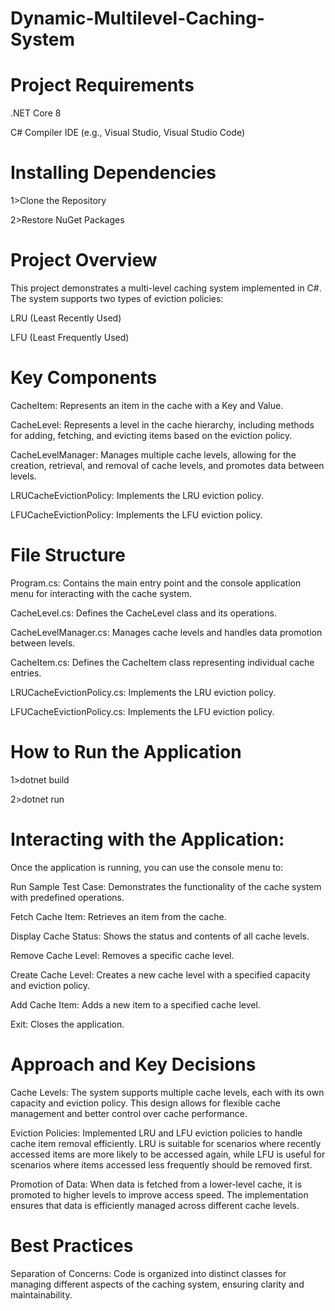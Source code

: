 # Dynamic-Multilevel-Caching-System

# Project Requirements
.NET Core 8

C# Compiler
IDE (e.g., Visual Studio, Visual Studio Code)

# Installing Dependencies
1>Clone the Repository

2>Restore NuGet Packages


# Project Overview
This project demonstrates a multi-level caching system implemented in C#. The system supports two types of eviction policies:

LRU (Least Recently Used)

LFU (Least Frequently Used)

# Key Components
CacheItem: Represents an item in the cache with a Key and Value.

CacheLevel: Represents a level in the cache hierarchy, including methods for adding, fetching, and evicting items based on the eviction policy.

CacheLevelManager: Manages multiple cache levels, allowing for the creation, retrieval, and removal of cache levels, and promotes data between levels.

LRUCacheEvictionPolicy: Implements the LRU eviction policy.

LFUCacheEvictionPolicy: Implements the LFU eviction policy.

# File Structure
Program.cs: Contains the main entry point and the console application menu for interacting with the cache system.

CacheLevel.cs: Defines the CacheLevel class and its operations.

CacheLevelManager.cs: Manages cache levels and handles data promotion between levels.

CacheItem.cs: Defines the CacheItem class representing individual cache entries.

LRUCacheEvictionPolicy.cs: Implements the LRU eviction policy.

LFUCacheEvictionPolicy.cs: Implements the LFU eviction policy.



# How to Run the Application
1>dotnet build

2>dotnet run


# Interacting with the Application:

Once the application is running, you can use the console menu to:

Run Sample Test Case: Demonstrates the functionality of the cache system with predefined operations.

Fetch Cache Item: Retrieves an item from the cache.

Display Cache Status: Shows the status and contents of all cache levels.

Remove Cache Level: Removes a specific cache level.

Create Cache Level: Creates a new cache level with a specified capacity and eviction policy.

Add Cache Item: Adds a new item to a specified cache level.

Exit: Closes the application.



# Approach and Key Decisions
Cache Levels: The system supports multiple cache levels, each with its own capacity and eviction policy. This design allows for flexible cache management and better control over cache performance.

Eviction Policies: Implemented LRU and LFU eviction policies to handle cache item removal efficiently. LRU is suitable for scenarios where recently accessed items are more likely to be accessed again, while LFU is useful for scenarios where items accessed less frequently should be removed first.

Promotion of Data: When data is fetched from a lower-level cache, it is promoted to higher levels to improve access speed. The implementation ensures that data is efficiently managed across different cache levels.


# Best Practices
Separation of Concerns: Code is organized into distinct classes for managing different aspects of the caching system, ensuring clarity and maintainability.

